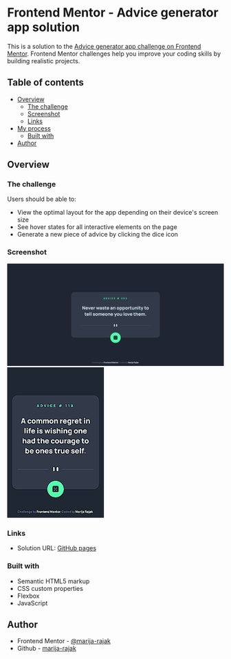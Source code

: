 # Frontend Mentor - Advice generator app solution

This is a solution to the [Advice generator app challenge on Frontend Mentor](https://www.frontendmentor.io/challenges/advice-generator-app-QdUG-13db). Frontend Mentor challenges help you improve your coding skills by building realistic projects.

## Table of contents

- [Overview](#overview)
  - [The challenge](#the-challenge)
  - [Screenshot](#screenshot)
  - [Links](#links)
- [My process](#my-process)
  - [Built with](#built-with)
- [Author](#author)


## Overview

### The challenge

Users should be able to:

- View the optimal layout for the app depending on their device's screen size
- See hover states for all interactive elements on the page
- Generate a new piece of advice by clicking the dice icon

### Screenshot

![](screenshots/advice-gen-desktop.png)
![](screenshots/advice-gen-mobile.png)

### Links

- Solution URL: [GitHub pages](https://marija-rajak.github.io/advice-generator-app/)

### Built with

- Semantic HTML5 markup
- CSS custom properties
- Flexbox
- JavaScript

## Author

- Frontend Mentor - [@marija-rajak](https://www.frontendmentor.io/profile/marija-rajak)
- Github - [marija-rajak](https://github.com/marija-rajak)
